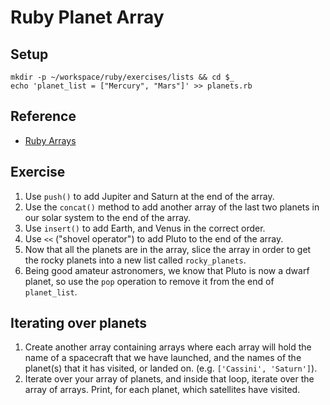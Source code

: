 # Ruby Planet Array

## Setup

```
mkdir -p ~/workspace/ruby/exercises/lists && cd $_
echo 'planet_list = ["Mercury", "Mars"]' >> planets.rb
```

## Reference

* [Ruby Arrays](http://ruby-doc.org/core-2.4.2/Array.html)


## Exercise

1. Use `push()` to add Jupiter and Saturn at the end of the array.
1. Use the `concat()` method to add another array of the last two planets in our solar system to the end of the array.
1. Use `insert()` to add Earth, and Venus in the correct order.
1. Use `<<` ("shovel operator") to add Pluto to the end of the array.
1. Now that all the planets are in the array, slice the array in order to get the rocky planets into a new list called `rocky_planets`.
1. Being good amateur astronomers, we know that Pluto is now a dwarf planet, so use the `pop` operation to remove it from the end of `planet_list`.

## Iterating over planets

1. Create another array containing arrays where each array will hold the name of a spacecraft that we have launched, and the names of the planet(s) that it has visited, or landed on. (e.g. `['Cassini', 'Saturn']`).
1. Iterate over your array of planets, and inside that loop, iterate over the array of arrays. Print, for each planet, which satellites have visited.

